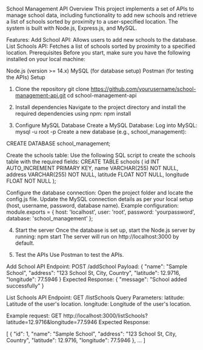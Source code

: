 School Management API
Overview
This project implements a set of APIs to manage school data, including functionality to add new schools and retrieve a list of schools sorted by proximity to a user-specified location. The system is built with Node.js, Express.js, and MySQL.

Features:
Add School API: Allows users to add new schools to the database.
List Schools API: Fetches a list of schools sorted by proximity to a specified location.
Prerequisites
Before you start, make sure you have the following installed on your local machine:

Node.js (version >= 14.x)
MySQL (for database setup)
Postman (for testing the APIs)
Setup
1. Clone the repository
git clone https://github.com/yourusername/school-management-api.git
cd school-management-api

3. Install dependencies
Navigate to the project directory and install the required dependencies using npm:
npm install

3. Configure MySQL Database
Create a MySQL Database:
Log into MySQL:
mysql -u root -p
Create a new database (e.g., school_management):

CREATE DATABASE school_management;

Create the schools table: Use the following SQL script to create the schools table with the required fields:
CREATE TABLE schools (
  id INT AUTO_INCREMENT PRIMARY KEY,
  name VARCHAR(255) NOT NULL,
  address VARCHAR(255) NOT NULL,
  latitude FLOAT NOT NULL,
  longitude FLOAT NOT NULL
);

Configure the database connection:
Open the project folder and locate the config.js file.
Update the MySQL connection details as per your local setup (host, username, password, database name).
Example configuration:
module.exports = {
  host: 'localhost',
  user: 'root',
  password: 'yourpassword',
  database: 'school_management'
};

4. Start the server
Once the database is set up, start the Node.js server by running:
npm start
The server will run on http://localhost:3000 by default.

5. Test the APIs
Use Postman to test the APIs.

Add School API
Endpoint: POST /addSchool
Payload:
{
  "name": "Sample School",
  "address": "123 School St, City, Country",
  "latitude": 12.9716,
  "longitude": 77.5946
}
Expected Response:
{
  "message": "School added successfully"
}

List Schools API
Endpoint: GET /listSchools
Query Parameters:
latitude: Latitude of the user's location.
longitude: Longitude of the user's location.

Example request:
GET http://localhost:3000/listSchools?latitude=12.9716&longitude=77.5946
Expected Response:

[
  {
    "id": 1,
    "name": "Sample School",
    "address": "123 School St, City, Country",
    "latitude": 12.9716,
    "longitude": 77.5946
  },
  ...
]
